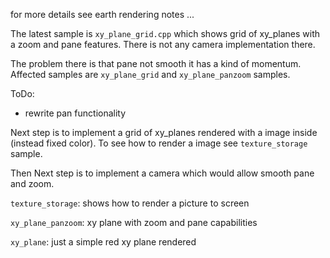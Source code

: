 for more details see earth rendering notes ...

The latest sample is `xy_plane_grid.cpp` which shows grid of xy_planes with a zoom and pane features. There is not any camera implementation there.

The problem there is that pane not smooth it has a kind of momentum. Affected samples are `xy_plane_grid` and `xy_plane_panzoom` samples.

ToDo:
- rewrite pan functionality

Next step is to implement a grid of xy_planes rendered with a image inside (instead fixed color). To see how to render a image see `texture_storage` sample.

Then Next step is to implement a camera which would allow smooth pane and zoom.

`texture_storage`: shows how to render a picture to screen

`xy_plane_panzoom`: xy plane with zoom and pane capabilities

`xy_plane`: just a simple red xy plane rendered
